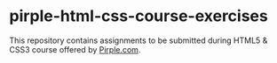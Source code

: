 # pirple-html-css-course-exercises
This repository contains assignments to be submitted during HTML5 & CSS3 course offered by [Pirple.com](https://www.pirple.com/frontend-fundamentals-html5-css3).
